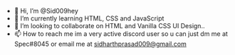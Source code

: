 - 👋 Hi, I’m @Sid009hey
- 🌱 I’m currently learning HTML, CSS and JavaScript
- 💞️ I’m looking to collaborate on HTML and Vanilla CSS UI Design.. 
- 📫 How to reach me im a very active discord user so u can just dm me  at Spec#8045 or email me at sidharthprasad009@gmail.com 

<!---
Sid009hey/Sid009hey is a ✨ special ✨ repository because its `README.md` (this file) appears on your GitHub profile.
You can click the Preview link to take a look at your changes.
--->
